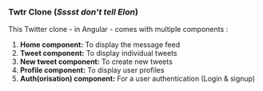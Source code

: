 <h3>Twtr Clone (<i>Sssst don't tell Elon</i>)</h3>

This Twitter clone - in Angular - comes with multiple components : 
<ol>
<li><b>Home component:</b> To display the message feed</li>
<li><b>Tweet component:</b> To display individual tweets</li>
<li><b>New tweet component:</b> To create new tweets</li>
<li><b>Profile component:</b> To display user profiles</li>
<li><b>Auth(orisation) component:</b> For a user authentication (Login & signup)</li>
</ol>
